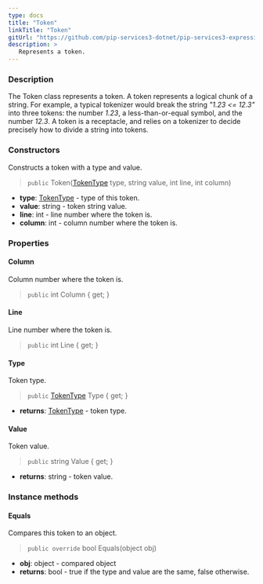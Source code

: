 ```yaml
---
type: docs
title: "Token"
linkTitle: "Token"
gitUrl: "https://github.com/pip-services3-dotnet/pip-services3-expressions-dotnet"
description: > 
   Represents a token.
---
```


### Description

The Token class represents a token.  A token represents a logical chunk of a string. For example, a typical tokenizer would break the string *"1.23 <= 12.3"* into three tokens: the number *1.23*, a less-than-or-equal symbol, and the number *12.3*. A token is a receptacle, and relies on a tokenizer to decide precisely how to divide a string into tokens.

### Constructors
Constructs a token with a type and value.

> `public` Token([TokenType](../token_type) type, string value, int line, int column)

- **type**: [TokenType](../token_type) - type of this token.
- **value**: string - token string value.
- **line**: int - line number where the token is.
- **column**: int - column number where the token is.

### Properties

#### Column
Column number where the token is.

> `public` int Column { get; }

#### Line
Line number where the token is.

> `public` int Line { get; }


#### Type
Token type.

> `public` [TokenType](../token_type) Type { get; }

- **returns**: [TokenType](../token_type) - token type.


#### Value
Token value.

> `public` string Value { get; }

- **returns**: string - token value.

### Instance methods

#### Equals
Compares this token to an object.
> `public override` bool Equals(object obj)

- **obj**: object - compared object
- **returns**: bool - true if the type and value are the same, false otherwise.
